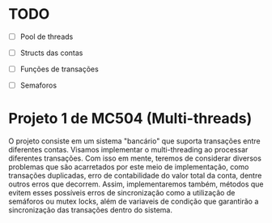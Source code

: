 # TODO
- [ ] Pool de threads
- [ ] Structs das contas
- [ ] Funções de transações
- [ ] Semaforos


# Projeto 1 de MC504 (Multi-threads)
O projeto consiste em um sistema "bancário" que suporta transações entre diferentes contas.
Visamos implementar o multi-threading ao processar diferentes transações. Com isso em mente, teremos de considerar diversos problemas que são acarretados por este meio de implementação, como transações duplicadas, erro de contabilidade do valor total da conta, dentre outros erros que decorrem. Assim, implementaremos também, métodos que evitem esses possíveis erros de sincronização como a utilização de semáforos ou mutex locks, além de variaveis de condição que garantirão a sincronização das transações dentro do sistema.
